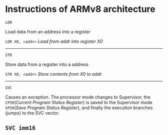 # Instructions of ARMv8 architecture

`LDR` 
	
Load data from an address into a register
		
`LDR X0, <addr>` *Load from addr into register X0*
	
---
`STR`

Store data from a register into a address

`STR X0, <addr>` *Store contents from X0 to addr*

---
`SVC`

Causes an exception. The processor mode changes to Supervisor, the `CPSR`(*Current Program Status Register*) is saved to the Supervisor mode `SPSR`(*Save Program Status Register*), and finally the execution branches (*jumps*) to the SVC vector.

`SVC imm16`
---
